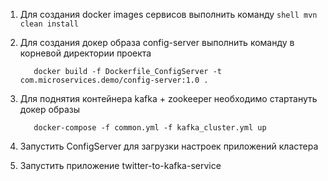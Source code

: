 1) Для создания docker images сервисов выполнить команду ```shell mvn clean install```
2) Для создания докер образа config-server выполнить команду в корневой директории проекта 
   ```shell
      docker build -f Dockerfile_ConfigServer -t com.microservices.demo/config-server:1.0 . 
   ```
3) Для поднятия контейнера kafka + zookeeper необходимо стартануть докер образы 
    ```shell
       docker-compose -f common.yml -f kafka_cluster.yml up
    ```
4) Запустить ConfigServer для загрузки настроек приложений кластера

5) Запустить приложение twitter-to-kafka-service